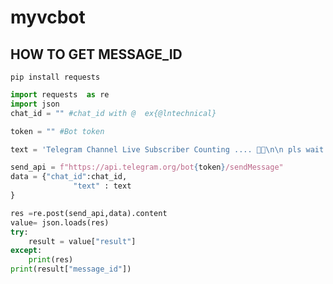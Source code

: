 # myvcbot


## HOW TO GET MESSAGE_ID 

```pip install requests```

```python
import requests  as re 
import json
chat_id = "" #chat_id with @  ex{@lntechnical}

token = "" #Bot token

text = 'Telegram Channel Live Subscriber Counting .... 🎉🎉\n\n pls wait for live count'

send_api = f"https://api.telegram.org/bot{token}/sendMessage"
data = {"chat_id":chat_id,
              "text" : text
}

res =re.post(send_api,data).content
value= json.loads(res)
try:
	result = value["result"]
except:
	print(res)
print(result["message_id"])
```
